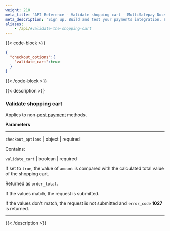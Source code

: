 ```yaml
---
weight: 210
meta_title: "API Reference - Validate shopping cart - MultiSafepay Docs"
meta_description: "Sign up. Build and test your payments integration. Explore our products and services. Use our API Reference, SDKs, and wrappers. Get support."
aliases:
    - /api/#validate-the-shopping-cart
---
```

{{< code-block >}}

```json 
{
  "checkout_options":{
    "validate_cart":true
  }
}
```

{{< /code-block >}}

{{< description >}}

### Validate shopping cart

Applies to non-[post payment](/payments/methods/billing-suite/) methods.

**Parameters**

----------------
`checkout_options` | object | required

Contains:  

`validate_cart` | boolean | required

If set to `true`, the value of `amount` is compared with the calculated total value of the shopping cart.  

Returned as `order_total`.

If the values match, the request is submitted.

If the values don't match, the request is not submitted and `error_code` **1027** is returned.

----------------

{{< /description >}}